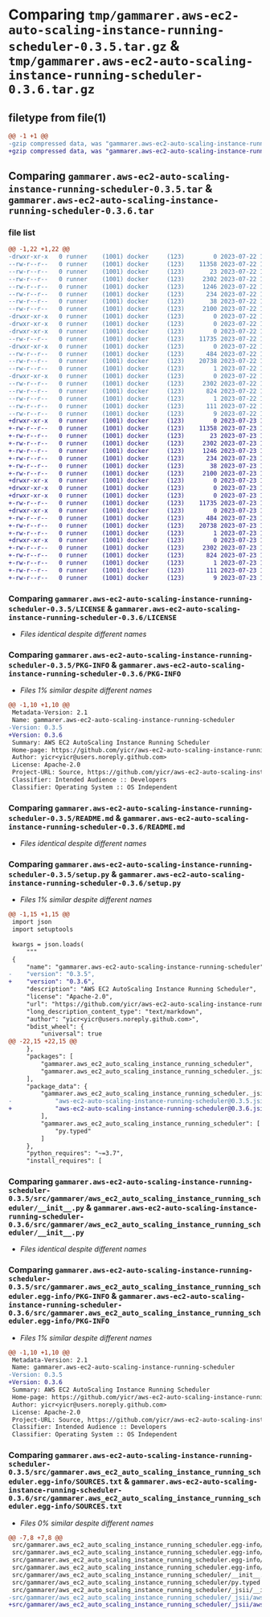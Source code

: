 # Comparing `tmp/gammarer.aws-ec2-auto-scaling-instance-running-scheduler-0.3.5.tar.gz` & `tmp/gammarer.aws-ec2-auto-scaling-instance-running-scheduler-0.3.6.tar.gz`

## filetype from file(1)

```diff
@@ -1 +1 @@
-gzip compressed data, was "gammarer.aws-ec2-auto-scaling-instance-running-scheduler-0.3.5.tar", last modified: Sat Jul 22 19:16:07 2023, max compression
+gzip compressed data, was "gammarer.aws-ec2-auto-scaling-instance-running-scheduler-0.3.6.tar", last modified: Sun Jul 23 19:16:15 2023, max compression
```

## Comparing `gammarer.aws-ec2-auto-scaling-instance-running-scheduler-0.3.5.tar` & `gammarer.aws-ec2-auto-scaling-instance-running-scheduler-0.3.6.tar`

### file list

```diff
@@ -1,22 +1,22 @@
-drwxr-xr-x   0 runner    (1001) docker     (123)        0 2023-07-22 19:16:07.354501 gammarer.aws-ec2-auto-scaling-instance-running-scheduler-0.3.5/
--rw-r--r--   0 runner    (1001) docker     (123)    11358 2023-07-22 19:15:53.000000 gammarer.aws-ec2-auto-scaling-instance-running-scheduler-0.3.5/LICENSE
--rw-r--r--   0 runner    (1001) docker     (123)       23 2023-07-22 19:15:53.000000 gammarer.aws-ec2-auto-scaling-instance-running-scheduler-0.3.5/MANIFEST.in
--rw-r--r--   0 runner    (1001) docker     (123)     2302 2023-07-22 19:16:07.354501 gammarer.aws-ec2-auto-scaling-instance-running-scheduler-0.3.5/PKG-INFO
--rw-r--r--   0 runner    (1001) docker     (123)     1246 2023-07-22 19:15:53.000000 gammarer.aws-ec2-auto-scaling-instance-running-scheduler-0.3.5/README.md
--rw-r--r--   0 runner    (1001) docker     (123)      234 2023-07-22 19:15:53.000000 gammarer.aws-ec2-auto-scaling-instance-running-scheduler-0.3.5/pyproject.toml
--rw-r--r--   0 runner    (1001) docker     (123)       38 2023-07-22 19:16:07.354501 gammarer.aws-ec2-auto-scaling-instance-running-scheduler-0.3.5/setup.cfg
--rw-r--r--   0 runner    (1001) docker     (123)     2100 2023-07-22 19:15:53.000000 gammarer.aws-ec2-auto-scaling-instance-running-scheduler-0.3.5/setup.py
-drwxr-xr-x   0 runner    (1001) docker     (123)        0 2023-07-22 19:16:07.350501 gammarer.aws-ec2-auto-scaling-instance-running-scheduler-0.3.5/src/
-drwxr-xr-x   0 runner    (1001) docker     (123)        0 2023-07-22 19:16:07.350501 gammarer.aws-ec2-auto-scaling-instance-running-scheduler-0.3.5/src/gammarer/
-drwxr-xr-x   0 runner    (1001) docker     (123)        0 2023-07-22 19:16:07.350501 gammarer.aws-ec2-auto-scaling-instance-running-scheduler-0.3.5/src/gammarer/aws_ec2_auto_scaling_instance_running_scheduler/
--rw-r--r--   0 runner    (1001) docker     (123)    11735 2023-07-22 19:15:53.000000 gammarer.aws-ec2-auto-scaling-instance-running-scheduler-0.3.5/src/gammarer/aws_ec2_auto_scaling_instance_running_scheduler/__init__.py
-drwxr-xr-x   0 runner    (1001) docker     (123)        0 2023-07-22 19:16:07.354501 gammarer.aws-ec2-auto-scaling-instance-running-scheduler-0.3.5/src/gammarer/aws_ec2_auto_scaling_instance_running_scheduler/_jsii/
--rw-r--r--   0 runner    (1001) docker     (123)      484 2023-07-22 19:15:53.000000 gammarer.aws-ec2-auto-scaling-instance-running-scheduler-0.3.5/src/gammarer/aws_ec2_auto_scaling_instance_running_scheduler/_jsii/__init__.py
--rw-r--r--   0 runner    (1001) docker     (123)    20738 2023-07-22 19:15:53.000000 gammarer.aws-ec2-auto-scaling-instance-running-scheduler-0.3.5/src/gammarer/aws_ec2_auto_scaling_instance_running_scheduler/_jsii/aws-ec2-auto-scaling-instance-running-scheduler@0.3.5.jsii.tgz
--rw-r--r--   0 runner    (1001) docker     (123)        1 2023-07-22 19:15:53.000000 gammarer.aws-ec2-auto-scaling-instance-running-scheduler-0.3.5/src/gammarer/aws_ec2_auto_scaling_instance_running_scheduler/py.typed
-drwxr-xr-x   0 runner    (1001) docker     (123)        0 2023-07-22 19:16:07.350501 gammarer.aws-ec2-auto-scaling-instance-running-scheduler-0.3.5/src/gammarer.aws_ec2_auto_scaling_instance_running_scheduler.egg-info/
--rw-r--r--   0 runner    (1001) docker     (123)     2302 2023-07-22 19:16:07.000000 gammarer.aws-ec2-auto-scaling-instance-running-scheduler-0.3.5/src/gammarer.aws_ec2_auto_scaling_instance_running_scheduler.egg-info/PKG-INFO
--rw-r--r--   0 runner    (1001) docker     (123)      824 2023-07-22 19:16:07.000000 gammarer.aws-ec2-auto-scaling-instance-running-scheduler-0.3.5/src/gammarer.aws_ec2_auto_scaling_instance_running_scheduler.egg-info/SOURCES.txt
--rw-r--r--   0 runner    (1001) docker     (123)        1 2023-07-22 19:16:07.000000 gammarer.aws-ec2-auto-scaling-instance-running-scheduler-0.3.5/src/gammarer.aws_ec2_auto_scaling_instance_running_scheduler.egg-info/dependency_links.txt
--rw-r--r--   0 runner    (1001) docker     (123)      111 2023-07-22 19:16:07.000000 gammarer.aws-ec2-auto-scaling-instance-running-scheduler-0.3.5/src/gammarer.aws_ec2_auto_scaling_instance_running_scheduler.egg-info/requires.txt
--rw-r--r--   0 runner    (1001) docker     (123)        9 2023-07-22 19:16:07.000000 gammarer.aws-ec2-auto-scaling-instance-running-scheduler-0.3.5/src/gammarer.aws_ec2_auto_scaling_instance_running_scheduler.egg-info/top_level.txt
+drwxr-xr-x   0 runner    (1001) docker     (123)        0 2023-07-23 19:16:15.372515 gammarer.aws-ec2-auto-scaling-instance-running-scheduler-0.3.6/
+-rw-r--r--   0 runner    (1001) docker     (123)    11358 2023-07-23 19:16:04.000000 gammarer.aws-ec2-auto-scaling-instance-running-scheduler-0.3.6/LICENSE
+-rw-r--r--   0 runner    (1001) docker     (123)       23 2023-07-23 19:16:04.000000 gammarer.aws-ec2-auto-scaling-instance-running-scheduler-0.3.6/MANIFEST.in
+-rw-r--r--   0 runner    (1001) docker     (123)     2302 2023-07-23 19:16:15.372515 gammarer.aws-ec2-auto-scaling-instance-running-scheduler-0.3.6/PKG-INFO
+-rw-r--r--   0 runner    (1001) docker     (123)     1246 2023-07-23 19:16:04.000000 gammarer.aws-ec2-auto-scaling-instance-running-scheduler-0.3.6/README.md
+-rw-r--r--   0 runner    (1001) docker     (123)      234 2023-07-23 19:16:04.000000 gammarer.aws-ec2-auto-scaling-instance-running-scheduler-0.3.6/pyproject.toml
+-rw-r--r--   0 runner    (1001) docker     (123)       38 2023-07-23 19:16:15.372515 gammarer.aws-ec2-auto-scaling-instance-running-scheduler-0.3.6/setup.cfg
+-rw-r--r--   0 runner    (1001) docker     (123)     2100 2023-07-23 19:16:04.000000 gammarer.aws-ec2-auto-scaling-instance-running-scheduler-0.3.6/setup.py
+drwxr-xr-x   0 runner    (1001) docker     (123)        0 2023-07-23 19:16:15.368515 gammarer.aws-ec2-auto-scaling-instance-running-scheduler-0.3.6/src/
+drwxr-xr-x   0 runner    (1001) docker     (123)        0 2023-07-23 19:16:15.368515 gammarer.aws-ec2-auto-scaling-instance-running-scheduler-0.3.6/src/gammarer/
+drwxr-xr-x   0 runner    (1001) docker     (123)        0 2023-07-23 19:16:15.372515 gammarer.aws-ec2-auto-scaling-instance-running-scheduler-0.3.6/src/gammarer/aws_ec2_auto_scaling_instance_running_scheduler/
+-rw-r--r--   0 runner    (1001) docker     (123)    11735 2023-07-23 19:16:04.000000 gammarer.aws-ec2-auto-scaling-instance-running-scheduler-0.3.6/src/gammarer/aws_ec2_auto_scaling_instance_running_scheduler/__init__.py
+drwxr-xr-x   0 runner    (1001) docker     (123)        0 2023-07-23 19:16:15.372515 gammarer.aws-ec2-auto-scaling-instance-running-scheduler-0.3.6/src/gammarer/aws_ec2_auto_scaling_instance_running_scheduler/_jsii/
+-rw-r--r--   0 runner    (1001) docker     (123)      484 2023-07-23 19:16:04.000000 gammarer.aws-ec2-auto-scaling-instance-running-scheduler-0.3.6/src/gammarer/aws_ec2_auto_scaling_instance_running_scheduler/_jsii/__init__.py
+-rw-r--r--   0 runner    (1001) docker     (123)    20738 2023-07-23 19:16:04.000000 gammarer.aws-ec2-auto-scaling-instance-running-scheduler-0.3.6/src/gammarer/aws_ec2_auto_scaling_instance_running_scheduler/_jsii/aws-ec2-auto-scaling-instance-running-scheduler@0.3.6.jsii.tgz
+-rw-r--r--   0 runner    (1001) docker     (123)        1 2023-07-23 19:16:04.000000 gammarer.aws-ec2-auto-scaling-instance-running-scheduler-0.3.6/src/gammarer/aws_ec2_auto_scaling_instance_running_scheduler/py.typed
+drwxr-xr-x   0 runner    (1001) docker     (123)        0 2023-07-23 19:16:15.372515 gammarer.aws-ec2-auto-scaling-instance-running-scheduler-0.3.6/src/gammarer.aws_ec2_auto_scaling_instance_running_scheduler.egg-info/
+-rw-r--r--   0 runner    (1001) docker     (123)     2302 2023-07-23 19:16:15.000000 gammarer.aws-ec2-auto-scaling-instance-running-scheduler-0.3.6/src/gammarer.aws_ec2_auto_scaling_instance_running_scheduler.egg-info/PKG-INFO
+-rw-r--r--   0 runner    (1001) docker     (123)      824 2023-07-23 19:16:15.000000 gammarer.aws-ec2-auto-scaling-instance-running-scheduler-0.3.6/src/gammarer.aws_ec2_auto_scaling_instance_running_scheduler.egg-info/SOURCES.txt
+-rw-r--r--   0 runner    (1001) docker     (123)        1 2023-07-23 19:16:15.000000 gammarer.aws-ec2-auto-scaling-instance-running-scheduler-0.3.6/src/gammarer.aws_ec2_auto_scaling_instance_running_scheduler.egg-info/dependency_links.txt
+-rw-r--r--   0 runner    (1001) docker     (123)      111 2023-07-23 19:16:15.000000 gammarer.aws-ec2-auto-scaling-instance-running-scheduler-0.3.6/src/gammarer.aws_ec2_auto_scaling_instance_running_scheduler.egg-info/requires.txt
+-rw-r--r--   0 runner    (1001) docker     (123)        9 2023-07-23 19:16:15.000000 gammarer.aws-ec2-auto-scaling-instance-running-scheduler-0.3.6/src/gammarer.aws_ec2_auto_scaling_instance_running_scheduler.egg-info/top_level.txt
```

### Comparing `gammarer.aws-ec2-auto-scaling-instance-running-scheduler-0.3.5/LICENSE` & `gammarer.aws-ec2-auto-scaling-instance-running-scheduler-0.3.6/LICENSE`

 * *Files identical despite different names*

### Comparing `gammarer.aws-ec2-auto-scaling-instance-running-scheduler-0.3.5/PKG-INFO` & `gammarer.aws-ec2-auto-scaling-instance-running-scheduler-0.3.6/PKG-INFO`

 * *Files 1% similar despite different names*

```diff
@@ -1,10 +1,10 @@
 Metadata-Version: 2.1
 Name: gammarer.aws-ec2-auto-scaling-instance-running-scheduler
-Version: 0.3.5
+Version: 0.3.6
 Summary: AWS EC2 AutoScaling Instance Running Scheduler
 Home-page: https://github.com/yicr/aws-ec2-auto-scaling-instance-running-scheduler.git
 Author: yicr<yicr@users.noreply.github.com>
 License: Apache-2.0
 Project-URL: Source, https://github.com/yicr/aws-ec2-auto-scaling-instance-running-scheduler.git
 Classifier: Intended Audience :: Developers
 Classifier: Operating System :: OS Independent
```

### Comparing `gammarer.aws-ec2-auto-scaling-instance-running-scheduler-0.3.5/README.md` & `gammarer.aws-ec2-auto-scaling-instance-running-scheduler-0.3.6/README.md`

 * *Files identical despite different names*

### Comparing `gammarer.aws-ec2-auto-scaling-instance-running-scheduler-0.3.5/setup.py` & `gammarer.aws-ec2-auto-scaling-instance-running-scheduler-0.3.6/setup.py`

 * *Files 1% similar despite different names*

```diff
@@ -1,15 +1,15 @@
 import json
 import setuptools
 
 kwargs = json.loads(
     """
 {
     "name": "gammarer.aws-ec2-auto-scaling-instance-running-scheduler",
-    "version": "0.3.5",
+    "version": "0.3.6",
     "description": "AWS EC2 AutoScaling Instance Running Scheduler",
     "license": "Apache-2.0",
     "url": "https://github.com/yicr/aws-ec2-auto-scaling-instance-running-scheduler.git",
     "long_description_content_type": "text/markdown",
     "author": "yicr<yicr@users.noreply.github.com>",
     "bdist_wheel": {
         "universal": true
@@ -22,15 +22,15 @@
     },
     "packages": [
         "gammarer.aws_ec2_auto_scaling_instance_running_scheduler",
         "gammarer.aws_ec2_auto_scaling_instance_running_scheduler._jsii"
     ],
     "package_data": {
         "gammarer.aws_ec2_auto_scaling_instance_running_scheduler._jsii": [
-            "aws-ec2-auto-scaling-instance-running-scheduler@0.3.5.jsii.tgz"
+            "aws-ec2-auto-scaling-instance-running-scheduler@0.3.6.jsii.tgz"
         ],
         "gammarer.aws_ec2_auto_scaling_instance_running_scheduler": [
             "py.typed"
         ]
     },
     "python_requires": "~=3.7",
     "install_requires": [
```

### Comparing `gammarer.aws-ec2-auto-scaling-instance-running-scheduler-0.3.5/src/gammarer/aws_ec2_auto_scaling_instance_running_scheduler/__init__.py` & `gammarer.aws-ec2-auto-scaling-instance-running-scheduler-0.3.6/src/gammarer/aws_ec2_auto_scaling_instance_running_scheduler/__init__.py`

 * *Files identical despite different names*

### Comparing `gammarer.aws-ec2-auto-scaling-instance-running-scheduler-0.3.5/src/gammarer.aws_ec2_auto_scaling_instance_running_scheduler.egg-info/PKG-INFO` & `gammarer.aws-ec2-auto-scaling-instance-running-scheduler-0.3.6/src/gammarer.aws_ec2_auto_scaling_instance_running_scheduler.egg-info/PKG-INFO`

 * *Files 1% similar despite different names*

```diff
@@ -1,10 +1,10 @@
 Metadata-Version: 2.1
 Name: gammarer.aws-ec2-auto-scaling-instance-running-scheduler
-Version: 0.3.5
+Version: 0.3.6
 Summary: AWS EC2 AutoScaling Instance Running Scheduler
 Home-page: https://github.com/yicr/aws-ec2-auto-scaling-instance-running-scheduler.git
 Author: yicr<yicr@users.noreply.github.com>
 License: Apache-2.0
 Project-URL: Source, https://github.com/yicr/aws-ec2-auto-scaling-instance-running-scheduler.git
 Classifier: Intended Audience :: Developers
 Classifier: Operating System :: OS Independent
```

### Comparing `gammarer.aws-ec2-auto-scaling-instance-running-scheduler-0.3.5/src/gammarer.aws_ec2_auto_scaling_instance_running_scheduler.egg-info/SOURCES.txt` & `gammarer.aws-ec2-auto-scaling-instance-running-scheduler-0.3.6/src/gammarer.aws_ec2_auto_scaling_instance_running_scheduler.egg-info/SOURCES.txt`

 * *Files 0% similar despite different names*

```diff
@@ -7,8 +7,8 @@
 src/gammarer.aws_ec2_auto_scaling_instance_running_scheduler.egg-info/SOURCES.txt
 src/gammarer.aws_ec2_auto_scaling_instance_running_scheduler.egg-info/dependency_links.txt
 src/gammarer.aws_ec2_auto_scaling_instance_running_scheduler.egg-info/requires.txt
 src/gammarer.aws_ec2_auto_scaling_instance_running_scheduler.egg-info/top_level.txt
 src/gammarer/aws_ec2_auto_scaling_instance_running_scheduler/__init__.py
 src/gammarer/aws_ec2_auto_scaling_instance_running_scheduler/py.typed
 src/gammarer/aws_ec2_auto_scaling_instance_running_scheduler/_jsii/__init__.py
-src/gammarer/aws_ec2_auto_scaling_instance_running_scheduler/_jsii/aws-ec2-auto-scaling-instance-running-scheduler@0.3.5.jsii.tgz
+src/gammarer/aws_ec2_auto_scaling_instance_running_scheduler/_jsii/aws-ec2-auto-scaling-instance-running-scheduler@0.3.6.jsii.tgz
```

